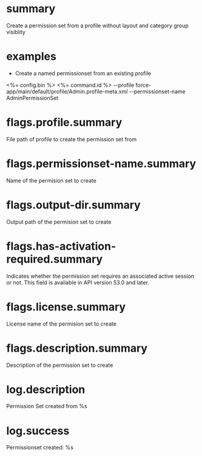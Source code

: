 # summary

Create a permission set from a profile without layout and category group visiblity

# examples

- Create a named permissionset from an existing profile
 
 <%= config.bin %> <%= command.id %> --profile force-app/main/default/profile/Admin.profile-meta.xml --permissionset-name AdminPermissionSet

# flags.profile.summary

File path of profile to create the permission set from

# flags.permissionset-name.summary

Name of the permision set to create

# flags.output-dir.summary

Output path of the permision set to create

# flags.has-activation-required.summary

Indicates whether the permission set requires an associated active session or not. This field is available in API version 53.0 and later.

# flags.license.summary

License name of the permision set to create

# flags.description.summary

Description of the permission set to create

# log.description

Permission Set created from %s

# log.success

Permissionset created: %s